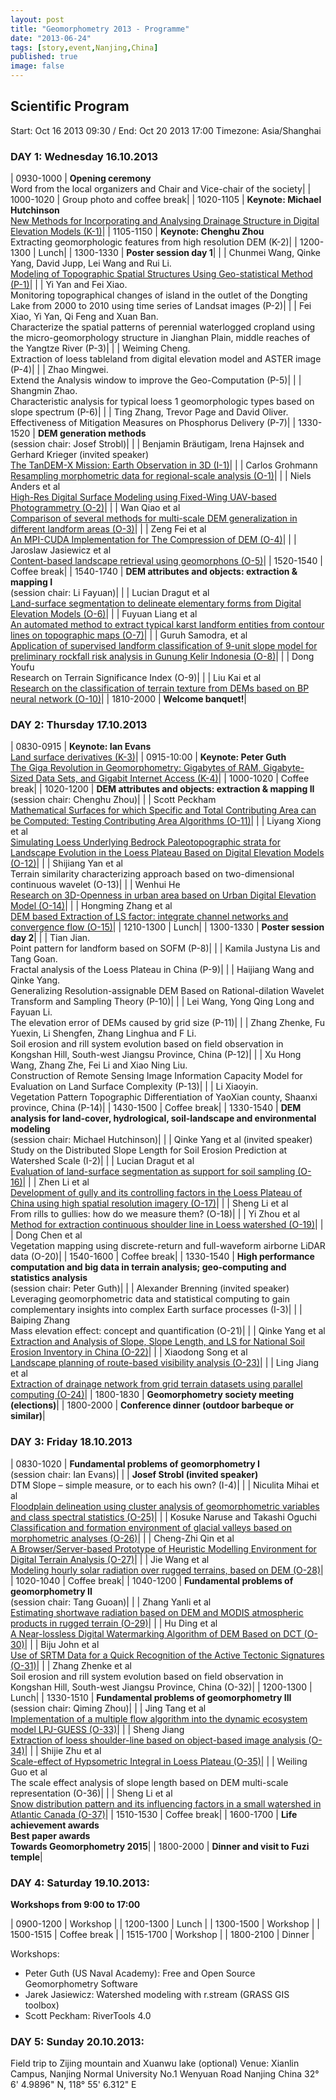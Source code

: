 ```yaml
---
layout: post
title: "Geomorphometry 2013 - Programme"
date: "2013-06-24"
tags: [story,event,Nanjing,China]
published: true
image: false
---
```



## Scientific Program

Start: Oct 16 2013 09:30 / End: Oct 20 2013 17:00
Timezone: Asia/Shanghai

### DAY 1: Wednesday 16.10.2013

| 0930-1000 | **Opening ceremony** <br> Word from the local organizers and Chair and Vice-chair of the society|
| 1000-1020 | Group photo and coffee break|
| 1020-1105 | **Keynote: Michael Hutchinson** <br> [New Methods for Incorporating and Analysing Drainage Structure in Digital Elevation Models (K-1)]({{site.baseurl}}/uploads/pdf/pdf2013/Hutchinson2013geomorphometry.pdf)|
| 1105-1150 | **Keynote: Chenghu Zhou**  <br> Extracting geomorphologic features from high resolution DEM (K-2)|
| 1200-1300 | Lunch|
| 1300-1330 | **Poster session day 1**|
|           | Chunmei Wang, Qinke Yang, David Jupp, Lei Wang and Rui Li.  <br> [Modeling of Topographic Spatial Structures Using Geo-statistical Method (P-1)]({{site.baseurl}}/uploads/pdf/pdf2013/Wang2013geomorphometry.pdf)|
|           | Yi Yan and Fei Xiao.  <br> Monitoring topographical changes of island in the outlet of the Dongting Lake from 2000 to 2010 using time series of Landsat images (P-2)|
|           | Fei Xiao, Yi Yan, Qi Feng and Xuan Ban.  <br> Characterize the spatial patterns of perennial waterlogged cropland using the micro-geomorphology structure in Jianghan Plain, middle reaches of the Yangtze River (P-3)|
|           | Weiming Cheng.  <br> Extraction of loess tableland from digital elevation model and ASTER image (P-4)|
|           | Zhao Mingwei. <br>  Extend the Analysis window to improve the Geo-Computation (P-5)|
|           | Shangmin Zhao.  <br> Characteristic analysis for typical loess 1 geomorphologic types based on slope spectrum (P-6)|
|           | Ting Zhang, Trevor Page and David Oliver. <br>  Effectiveness of Mitigation Measures on Phosphorus Delivery (P-7)|
| 1330-1520 | **DEM generation methods**  <br> (session chair: Josef Strobl)|
|           | Benjamin Bräutigam, Irena Hajnsek and Gerhard Krieger (invited speaker)  <br> [The TanDEM-X Mission: Earth Observation in 3D (I-1)]({{site.baseurl}}/uploads/pdf/pdf2013/Braeutigam2013geomorphometry.pdf)|
|           | Carlos Grohmann  <br> [Resampling morphometric data for regional-scale analysis (O-1)]({{site.baseurl}}/uploads/pdf/pdf2013/Grohmann2013geomorphometry.pdf)|
|           | Niels Anders et al  <br> [High-Res Digital Surface Modeling using Fixed-Wing UAV-based Photogrammetry (O-2)]({{site.baseurl}}/uploads/pdf/pdf2013/Anders2013geomorphometry.pdf)|
|           | Wan Qiao et al  <br> [Comparison of several methods for multi-scale DEM generalization in different landform areas (O-3)]({{site.baseurl}}/uploads/pdf/pdf2013/QiaoYumin2013geomorphometry.pdf)|
|           | Zeng Fei et al <br>  [An MPI-CUDA Implementation for The Compression of DEM (O-4)]({{site.baseurl}}/uploads/pdf/pdf2013/FeiYumin2013geomorphometry.pdf)|
|           | Jaroslaw Jasiewicz et al  <br> [Content-based landscape retrieval using geomorphons (O-5)]({{site.baseurl}}/uploads/pdf/pdf2013/Jasiewicz2013geomorphometry.pdf)|
| 1520-1540 | Coffee break|
| 1540-1740 | **DEM attributes and objects: extraction & mapping I**  <br> (session chair: Li Fayuan)|
|           | Lucian Dragut et al  <br> [Land-surface segmentation to delineate elementary forms from Digital Elevation Models (O-6)]({{site.baseurl}}/uploads/pdf/pdf2013/Dragut2013geomorphometry1.pdf)|
|           | Fuyuan Liang et al  <br> [An automated method to extract typical karst landform entities from contour lines on topographic maps (O-7)]({{site.baseurl}}/uploads/pdf/pdf2013/LiangDu2013geomorphometry.pdf)|
|           | Guruh Samodra, et al  <br> [Application of supervised landform classification of 9-unit slope model for preliminary rockfall risk analysis in Gunung Kelir Indonesia (O-8)]({{site.baseurl}}/uploads/pdf/pdf2013/Samodra2013geomorphometry.pdf)|
|           | Dong Youfu  <br> Research on Terrain Significance Index (O-9)|
|           | Liu Kai et al  <br> [Research on the classification of terrain texture from DEMs based on BP neural network (O-10)]({{site.baseurl}}/uploads/pdf/pdf2013/Kai2013geomorphometry.pdf)|
| 1810-2000 | **Welcome banquet!**|


### DAY 2: Thursday 17.10.2013

| 0830-0915  | **Keynote: Ian Evans**  <br> [Land surface derivatives (K-3)]({{site.baseurl}}/uploads/pdf/pdf2013/Evans2013geomorphometry.pdf)|
| 0915-10:00 | **Keynote: Peter Guth**  <br> [The Giga Revolution in Geomorphometry: Gigabytes of RAM, Gigabyte-Sized Data Sets, and Gigabit Internet Access (K-4)]({{site.baseurl}}/uploads/pdf/pdf2013/Guth2013geomorphometry.pdf)|
| 1000-1020  | Coffee break|
| 1020-1200  | **DEM attributes and objects: extraction & mapping II**  <br> (session chair: Chenghu Zhou)|
|            | Scott Peckham  <br> [Mathematical Surfaces for which Specific and Total Contributing Area can be Computed: Testing Contributing Area Algorithms (O-11)]({{site.baseurl}}/uploads/pdf/pdf2013/Peckham2013geomorphometry.pdf)|
|            | Liyang Xiong et al  <br> [Simulating Loess Underlying Bedrock Paleotopographic strata for Landscape Evolution in the Loess Plateau Based on Digital Elevation Models (O-12)]({{site.baseurl}}/uploads/pdf/pdf2013/XiongTang2013geomorphometry.pdf)|
|            | Shijiang Yan et al  <br> Terrain similarity characterizing approach based on two-dimensional continuous wavelet (O-13)|
|            | Wenhui He  <br> [Research on 3D-Openness in urban area based on Urban Digital Elevation Model (O-14)]({{site.baseurl}}/uploads/pdf/pdf2013/He2013geomorphometry.pdf)|
|            | Hongming Zhang et al  <br> [DEM based Extraction of LS factor: integrate channel networks and convergence flow (O-15)]({{site.baseurl}}/uploads/pdf/pdf2013/Zhang2013geomorphometry.pdf)|
| 1210-1300  | Lunch|
| 1300-1330  | **Poster session day 2**|
|            | Tian Jian.  <br> Point pattern for landform based on SOFM (P-8)|
|            | Kamila Justyna Lis and Tang Goan.  <br> Fractal analysis of the Loess Plateau in China (P-9)|
|            | Haijiang Wang and Qinke Yang.  <br> Generalizing Resolution-assignable DEM Based on Rational-dilation Wavelet Transform and Sampling Theory (P-10)|
|            | Lei Wang, Yong Qing Long and Fayuan Li.  <br> The elevation error of DEMs caused by grid size (P-11)|
|            | Zhang Zhenke, Fu Yuexin, Li Shengfen, Zhang Linghua and F Li.  <br> Soil erosion and rill system evolution based on field observation in Kongshan Hill, South-west Jiangsu Province, China (P-12)|
|            | Xu Hong Wang, Zhang Zhe, Fei Li and Xiao Ning Liu.  <br> Construction of Remote Sensing Image Information Capacity Model for Evaluation on Land Surface Complexity (P-13)|
|            | Li Xiaoyin.  <br> Vegetation Pattern Topographic Differentiation of YaoXian county, Shaanxi province, China (P-14)|
| 1430-1500  | Coffee break|
| 1330-1540  | **DEM analysis for land-cover, hydrological, soil-landscape and environmental modeling**  <br> (session chair: Michael Hutchinson)|
|            | Qinke Yang et al (invited speaker)  <br> Study on the Distributed Slope Length for Soil Erosion Prediction at Watershed Scale (I-2)|
|            | Lucian Dragut et al  <br> [Evaluation of land-surface segmentation as support for soil sampling (O-16)]({{site.baseurl}}/uploads/pdf/pdf2013/DragutDornik2013geomorphometry.pdf)|
|            | Zhen Li et al  <br> [Development of gully and its controlling factors in the Loess Plateau of China using high spatial resolution imagery (O-17)]({{site.baseurl}}/uploads/pdf/pdf2013/Li2013geomorphometry.pdf)|
|            | Sheng Li et al  <br> From rills to gullies: how do we measure them? (O-18)|
|            | Yi Zhou et al  <br> [Method for extraction continuous shoulder line in Loess watershed (O-19)]({{site.baseurl}}/uploads/pdf/pdf2013/ZhouTian2013geomorphometry.pdf)|
|            | Dong Chen et al  <br> Vegetation mapping using discrete-return and full-waveform airborne LiDAR data (O-20)|
| 1540-1600  | Coffee break|
| 1330-1540  | **High performance computation and big data in terrain analysis; geo-computing and statistics analysis**  <br> (session chair: Peter Guth)|
|            | Alexander Brenning (invited speaker)  <br> Leveraging geomorphometric data and statistical computing to gain complementary insights into complex Earth surface processes (I-3)|
|            | Baiping Zhang  <br> Mass elevation effect: concept and quantification (O-21)|
|            | Qinke Yang et al  <br> [Extraction and Analysis of Slope, Slope Length, and LS for National Soil Erosion Inventory in China (O-22)]({{site.baseurl}}/uploads/pdf/pdf2013/Yang2013bgeomorphometry.pdf)|
|            | Xiaodong Song et al  <br> [Landscape planning of route-based visibility analysis (O-23)]({{site.baseurl}}/uploads/pdf/pdf2013/SongZhang2013geomorphometry.pdf)|
|            | Ling Jiang et al  <br> [Extraction of drainage network from grid terrain datasets using parallel computing (O-24)]({{site.baseurl}}/uploads/pdf/pdf2013/Jiang2013geomorphometry.pdf)|
| 1800-1830  | **Geomorphometry society meeting (elections)**|
| 1800-2000  | **Conference dinner (outdoor barbeque or similar)**|


### DAY 3: Friday 18.10.2013

| 0830-1020  | **Fundamental problems of geomorphometry I**  <br> (session chair: Ian Evans)|
|            | **Josef Strobl (invited speaker)**  <br> DTM Slope – simple measure, or to each his own? (I-4)|
|            | Niculita Mihai et al  <br> [Floodplain delineation using cluster analysis of geomorphometric variables and class spectral statistics (O-25)]({{site.baseurl}}/uploads/pdf/pdf2013/Mihai2013geomorphometry.pdf)|
|            | Kosuke Naruse and Takashi Oguchi  <br> [Classification and formation environment of glacial valleys based on morphometric analyses (O-26)]({{site.baseurl}}/uploads/pdf/pdf2013/NaruseOguchi2013geomorphometry.pdf)|
|            | Cheng-Zhi Qin et al <br>  [A Browser/Server-based Prototype of Heuristic Modelling Environment for Digital Terrain Analysis (O-27)]({{site.baseurl}}/uploads/pdf/pdf2013/Qin2013geomorphometry.pdf)|
|            | Jie Wang et al  <br> [Modeling hourly solar radiation over rugged terrains, based on DEM (O-28)]({{site.baseurl}}/uploads/pdf/pdf2013/Wang2013geomorphometry.pdf)|
| 1020-1040  | Coffee break|
| 1040-1200  | **Fundamental problems of geomorphometry II**  <br> (session chair: Tang Guoan)|
|            | Zhang Yanli et al  <br> [Estimating shortwave radiation based on DEM and MODIS atmospheric products in rugged terrain (O-29)]({{site.baseurl}}/uploads/pdf/pdf2013/YanliXin2013geomorphometry.pdf)|
|            | Hu Ding et al  <br> [A Near-lossless Digital Watermarking Algorithm of DEM Based on DCT (O-30)]({{site.baseurl}}/uploads/pdf/pdf2013/DingLiu2013geomorphometry.pdf)|
|            | Biju John et al  <br> [Use of SRTM Data for a Quick Recognition of the Active Tectonic Signatures (O-31)]({{site.baseurl}}/uploads/pdf/pdf2013/Biju2013geomorphometry.pdf)|
|            | Zhang Zhenke et al  <br> Soil erosion and rill system evolution based on field observation in Kongshan Hill, South-west Jiangsu Province, China (O-32)|
| 1200-1300  | Lunch|
| 1330-1510  | **Fundamental problems of geomorphometry III**  <br> (session chair: Qiming Zhou)|
|            | Jing Tang et al  <br> [Implementation of a multiple flow algorithm into the dynamic ecosystem model LPJ-GUESS (O-33)]({{site.baseurl}}/uploads/pdf/pdf2013/Tang2013geomorphometry.pdf)|
|            | Sheng Jiang  <br> [Extraction of loess shoulder-line based on object-based image analysis (O-34)]({{site.baseurl}}/uploads/pdf/pdf2013/Jiang2013bgeomorphometry.pdf)|
|            | Shijie Zhu et al  <br> [Scale-effect of Hypsometric Integral in Loess Plateau (O-35)]({{site.baseurl}}/uploads/pdf/pdf2013/ZhuTang2013geomorphometry.pdf)|
|            | Weiling Guo et al  <br> The scale effect analysis of slope length based on DEM multi-scale representation (O-36)|
|            | Sheng Li et al  <br> [Snow distribution pattern and its influencing factors in a small watershed in Atlantic Canada (O-37)]({{site.baseurl}}/uploads/pdf/pdf2013/Li2013cgeomorphometry.pdf)|
| 1510-1530  | Coffee break|
| 1600-1700  | **Life achievement awards <br> Best paper awards <br> Towards Geomorphometry 2015**|
| 1800-2000  | **Dinner and visit to Fuzi temple**|

<!-- ({{site.baseurl}}/uploads/pdf/pdf2013/xxxxxxxxxxx.pdf) -->

### DAY 4: Saturday 19.10.2013:

**Workshops from 9:00 to 17:00**

| 0900-1200  | Workshop |
| 1200-1300  | Lunch |
| 1300-1500  | Workshop |
| 1500-1515  | Coffee break |
| 1515-1700  | Workshop |
| 1800-2100  | Dinner |

Workshops:
- Peter Guth (US Naval Academy): Free and Open Source Geomorphometry Software
- Jarek Jasiewicz: Watershed modeling with r.stream (GRASS GIS toolbox)
- Scott Peckham: RiverTools 4.0

### DAY 5: Sunday 20.10.2013:

Field trip to Zijing mountain and Xuanwu lake (optional)
Venue: Xianlin Campus, Nanjing Normal University
No.1 Wenyuan Road
Nanjing
China
32° 6' 4.9896" N, 118° 55' 6.312" E
